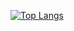 [![Top Langs](http://github-readme-stats-iota-sooty-78.vercel.app/api/top-langs/?username=mhint&layout=compact&theme=github_dark&hide_border=true&count_private=true&hide=html,css,scss)](https://github.com/anuraghazra/github-readme-stats)
